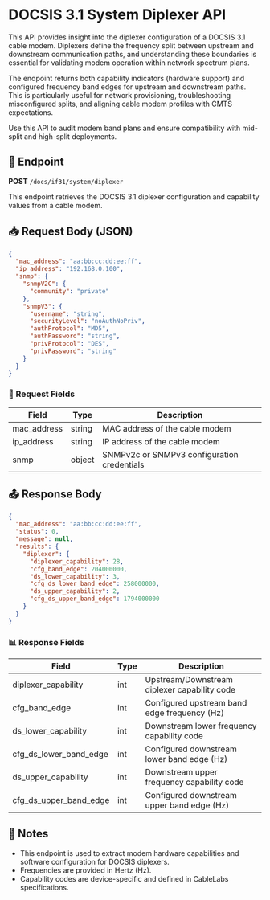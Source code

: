 # DOCSIS 3.1 System Diplexer API

This API provides insight into the diplexer configuration of a DOCSIS 3.1 cable modem. Diplexers define the frequency split between upstream and downstream communication paths, and understanding these boundaries is essential for validating modem operation within network spectrum plans.

The endpoint returns both capability indicators (hardware support) and configured frequency band edges for upstream and downstream paths. This is particularly useful for network provisioning, troubleshooting misconfigured splits, and aligning cable modem profiles with CMTS expectations.

Use this API to audit modem band plans and ensure compatibility with mid-split and high-split deployments.

## 📡 Endpoint

**POST** `/docs/if31/system/diplexer`

This endpoint retrieves the DOCSIS 3.1 diplexer configuration and capability values from a cable modem.

## 📥 Request Body (JSON)

```json
{
  "mac_address": "aa:bb:cc:dd:ee:ff",
  "ip_address": "192.168.0.100",
  "snmp": {
    "snmpV2C": {
      "community": "private"
    },
    "snmpV3": {
      "username": "string",
      "securityLevel": "noAuthNoPriv",
      "authProtocol": "MD5",
      "authPassword": "string",
      "privProtocol": "DES",
      "privPassword": "string"
    }
  }
}
```

### 🔑 Request Fields

| Field        | Type   | Description                                 |
| ------------ | ------ | ------------------------------------------- |
| mac\_address | string | MAC address of the cable modem              |
| ip\_address  | string | IP address of the cable modem               |
| snmp         | object | SNMPv2c or SNMPv3 configuration credentials |

## 📤 Response Body

```json
{
  "mac_address": "aa:bb:cc:dd:ee:ff",
  "status": 0,
  "message": null,
  "results": {
    "diplexer": {
      "diplexer_capability": 28,
      "cfg_band_edge": 204000000,
      "ds_lower_capability": 3,
      "cfg_ds_lower_band_edge": 258000000,
      "ds_upper_capability": 2,
      "cfg_ds_upper_band_edge": 1794000000
    }
  }
}
```

### 📊 Response Fields

| Field                      | Type | Description                                  |
| -------------------------- | ---- | -------------------------------------------- |
| diplexer\_capability       | int  | Upstream/Downstream diplexer capability code |
| cfg\_band\_edge            | int  | Configured upstream band edge frequency (Hz) |
| ds\_lower\_capability      | int  | Downstream lower frequency capability code   |
| cfg\_ds\_lower\_band\_edge | int  | Configured downstream lower band edge (Hz)   |
| ds\_upper\_capability      | int  | Downstream upper frequency capability code   |
| cfg\_ds\_upper\_band\_edge | int  | Configured downstream upper band edge (Hz)   |

## 📝 Notes

* This endpoint is used to extract modem hardware capabilities and software configuration for DOCSIS diplexers.
* Frequencies are provided in Hertz (Hz).
* Capability codes are device-specific and defined in CableLabs specifications.
